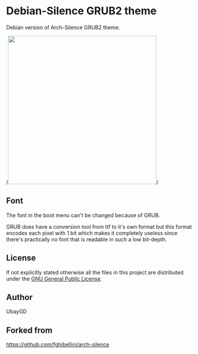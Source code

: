 
# Debian-Silence GRUB2 theme

Debian version of Arch-Silence GRUB2 theme.

/*<img src="./preview.png" width="400">*/

## Font

The font in the boot menu can't be changed because of GRUB.

GRUB does have a conversion tool from ttf to it's own format but this format encodes each pixel with 1 bit
which makes it completely useless since there's practically no font that is readable in such a low bit-depth.

## License

If not explicitly stated otherwise all the files in this project are distributed under the [GNU General Public License](./COPYING).

## Author

UbayGD

## Forked from

https://github.com/fghibellini/arch-silence
